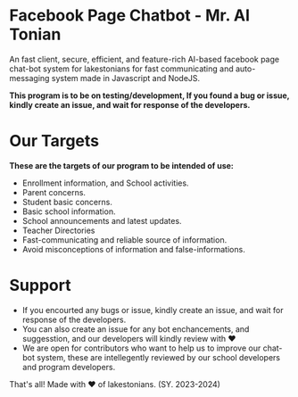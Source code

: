 # Facebook Page Chatbot - Mr. AI Tonian

An fast client, secure, efficient, and feature-rich AI-based facebook page chat-bot system for lakestonians for fast communicating and auto-messaging system made in Javascript and NodeJS.

**This program is to be on testing/development, If you found a bug or issue, kindly create an issue, and wait for response of the developers.**

# Our Targets
**These are the targets of our program to be intended of use:**
- Enrollment information, and School activities.
- Parent concerns.
- Student basic concerns.
- Basic school information.
- School announcements and latest updates.
- Teacher Directories
- Fast-communicating and reliable source of information.
- Avoid misconceptions of information and false-informations.

# Support
- If you encourted any bugs or issue, kindly create an issue, and wait for response of the developers.
- You can also create an issue for any bot enchancements, and suggesstion, and our developers will kindly review with :heart:
- We are open for contributors who want to help us to improve our chat-bot system, these are intellegently reviewed by our school developers and program developers.

That's all! Made with :heart: of lakestonians. (SY. 2023-2024)